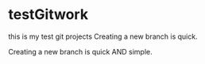 # testGitwork

this is my test git projects
Creating a new branch is quick.

Creating a new branch is quick AND simple.
